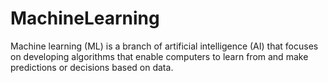 # MachineLearning
Machine learning (ML) is a branch of artificial intelligence (AI) that focuses on developing algorithms that enable computers to learn from and make predictions or decisions based on data.

